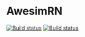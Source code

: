 # AwesimRN


[![Build status](https://build.appcenter.ms/v0.1/apps/dc13364e-6270-4538-8611-3acef4bdffdb/branches/master/badge)](https://appcenter.ms)
[![Build status](https://build.appcenter.ms/v0.1/apps/9d0a0708-39ca-49c7-9456-9b7603c42329/branches/master/badge)](https://appcenter.ms)